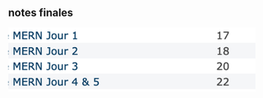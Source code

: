 ## notes finales

![resultat](https://github.com/MiciWeb/piscine-MERN-wac/blob/master/resultat-note-piscine.png)
